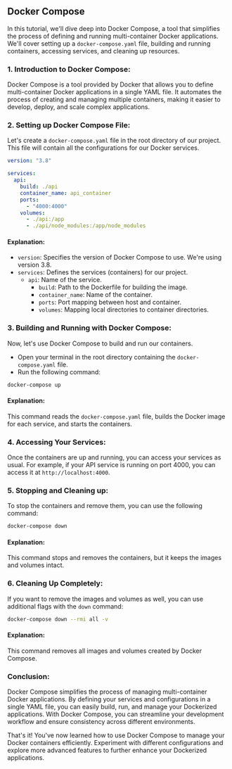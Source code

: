 ## Docker Compose

In this tutorial, we'll dive deep into Docker Compose, a tool that simplifies the process of defining and running multi-container Docker applications. We'll cover setting up a `docker-compose.yaml` file, building and running containers, accessing services, and cleaning up resources.

### 1. Introduction to Docker Compose:

Docker Compose is a tool provided by Docker that allows you to define multi-container Docker applications in a single YAML file. It automates the process of creating and managing multiple containers, making it easier to develop, deploy, and scale complex applications.

### 2. Setting up Docker Compose File:

Let's create a `docker-compose.yaml` file in the root directory of our project. This file will contain all the configurations for our Docker services.

```yaml
version: "3.8"

services:
  api:
    build: ./api
    container_name: api_container
    ports:
      - "4000:4000"
    volumes:
      - ./api:/app
      - ./api/node_modules:/app/node_modules
```

#### Explanation:

- `version`: Specifies the version of Docker Compose to use. We're using version 3.8.
- `services`: Defines the services (containers) for our project.
  - `api`: Name of the service.
    - `build`: Path to the Dockerfile for building the image.
    - `container_name`: Name of the container.
    - `ports`: Port mapping between host and container.
    - `volumes`: Mapping local directories to container directories.

### 3. Building and Running with Docker Compose:

Now, let's use Docker Compose to build and run our containers.

- Open your terminal in the root directory containing the `docker-compose.yaml` file.
- Run the following command:

```bash
docker-compose up
```

#### Explanation:

This command reads the `docker-compose.yaml` file, builds the Docker image for each service, and starts the containers.

### 4. Accessing Your Services:

Once the containers are up and running, you can access your services as usual. For example, if your API service is running on port 4000, you can access it at `http://localhost:4000`.

### 5. Stopping and Cleaning up:

To stop the containers and remove them, you can use the following command:

```bash
docker-compose down
```

#### Explanation:

This command stops and removes the containers, but it keeps the images and volumes intact.

### 6. Cleaning Up Completely:

If you want to remove the images and volumes as well, you can use additional flags with the `down` command:

```bash
docker-compose down --rmi all -v
```

#### Explanation:

This command removes all images and volumes created by Docker Compose.

### Conclusion:

Docker Compose simplifies the process of managing multi-container Docker applications. By defining your services and configurations in a single YAML file, you can easily build, run, and manage your Dockerized applications. With Docker Compose, you can streamline your development workflow and ensure consistency across different environments.

That's it! You've now learned how to use Docker Compose to manage your Docker containers efficiently. Experiment with different configurations and explore more advanced features to further enhance your Dockerized applications.
